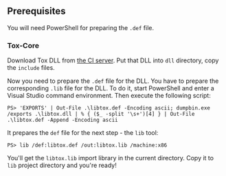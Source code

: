Prerequisites
-------------

You will need PowerShell for preparing the `.def` file.

### Tox-Core

Download Tox DLL from [the CI server](https://jenkins.libtoxcore.so/job/toxcore_win32_dll/). Put that DLL into `dll` directory, copy the `include` files.

Now you need to prepare the `.def` file for the DLL. You have to prepare the corresponding `.lib` file for the DLL. To do it, start PowerShell and enter a Visual Studio command environment. Then execute the following script:

    PS> 'EXPORTS' | Out-File .\libtox.def -Encoding ascii; dumpbin.exe /exports .\libtox.dll | % { ($_ -split '\s+')[4] } | Out-File .\libtox.def -Append -Encoding ascii

It prepares the `def` file for the next step - the `lib` tool:

    PS> lib /def:libtox.def /out:libtox.lib /machine:x86

You'll get the `libtox.lib` import library in the current directory. Copy it to `lib` project directory and you're ready!
